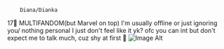         Diana/Dianka
17🍹      MULTIFANDOM(but Marvel on top)
   I'm usually offline or just ignoring you/ nothing personal I just don't feel like it yk? ofc you can int but don't expect me to talk much, cuz shy at first 🤷
![Image Alt](https://pin.it/3WCxcPImT)
